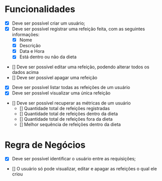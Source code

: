 # Funcionalidades

- [x] Deve ser possível criar um usuário;
- [x] Deve ser possível registrar uma refeição feita, com as seguintes informações:
  - [x] Nome
  - [x] Descrição
  - [x] Data e Hora
  - [x] Está dentro ou não da dieta
- [] Deve ser possível editar uma refeição, podendo alterar todos os dados acima
- [] Deve ser possível apagar uma refeição
- [x] Deve ser possível listar todas as refeições de um usuário
- [x] Deve ser possível visualizar uma única refeição
- [] Deve ser possível recuperar as métricas de um usuário
  - [] Quantidade total de refeições registradas
  - [] Quantidade total de refeições dentro da dieta
  - [] Quantidade total de refeições fora da dieta
  - [] Melhor sequência de refeições dentro da dieta

# Regra de Negócios

- [x] Deve ser possível identificar o usuário entre as requisições;
- [] O usuário só pode visualizar, editar e apagar as refeições o qual ele criou
